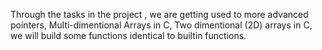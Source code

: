 Through the tasks in the project , we are getting used to more advanced pointers, Multi-dimentional Arrays in C,
Two dimentional (2D) arrays in C,
we will build some functions identical to builtin functions.
